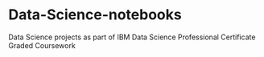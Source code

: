 # Data-Science-notebooks
Data Science projects as part of IBM Data Science Professional Certificate Graded Coursework 
